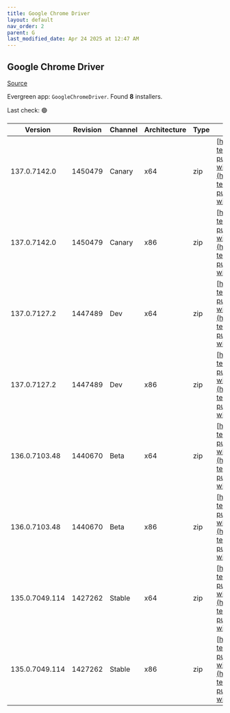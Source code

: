 ```yaml
---
title: Google Chrome Driver
layout: default
nav_order: 2
parent: G
last_modified_date: Apr 24 2025 at 12:47 AM
---
```


## Google Chrome Driver

[Source](https://googlechromelabs.github.io/chrome-for-testing/)

Evergreen app: `GoogleChromeDriver`. Found **8** installers.

Last check: 🟢

| Version        | Revision | Channel | Architecture | Type | URI                                                                                                                                                                                                          |
| -------------- | -------- | ------- | ------------ | ---- | ------------------------------------------------------------------------------------------------------------------------------------------------------------------------------------------------------------ |
| 137.0.7142.0   | 1450479  | Canary  | x64          | zip  | [https://storage.googleapis.com/chrome-for-testing-public/137.0.7142.0/win64/chromedriver-win64.zip](https://storage.googleapis.com/chrome-for-testing-public/137.0.7142.0/win64/chromedriver-win64.zip)     |
| 137.0.7142.0   | 1450479  | Canary  | x86          | zip  | [https://storage.googleapis.com/chrome-for-testing-public/137.0.7142.0/win32/chromedriver-win32.zip](https://storage.googleapis.com/chrome-for-testing-public/137.0.7142.0/win32/chromedriver-win32.zip)     |
| 137.0.7127.2   | 1447489  | Dev     | x64          | zip  | [https://storage.googleapis.com/chrome-for-testing-public/137.0.7127.2/win64/chromedriver-win64.zip](https://storage.googleapis.com/chrome-for-testing-public/137.0.7127.2/win64/chromedriver-win64.zip)     |
| 137.0.7127.2   | 1447489  | Dev     | x86          | zip  | [https://storage.googleapis.com/chrome-for-testing-public/137.0.7127.2/win32/chromedriver-win32.zip](https://storage.googleapis.com/chrome-for-testing-public/137.0.7127.2/win32/chromedriver-win32.zip)     |
| 136.0.7103.48  | 1440670  | Beta    | x64          | zip  | [https://storage.googleapis.com/chrome-for-testing-public/136.0.7103.48/win64/chromedriver-win64.zip](https://storage.googleapis.com/chrome-for-testing-public/136.0.7103.48/win64/chromedriver-win64.zip)   |
| 136.0.7103.48  | 1440670  | Beta    | x86          | zip  | [https://storage.googleapis.com/chrome-for-testing-public/136.0.7103.48/win32/chromedriver-win32.zip](https://storage.googleapis.com/chrome-for-testing-public/136.0.7103.48/win32/chromedriver-win32.zip)   |
| 135.0.7049.114 | 1427262  | Stable  | x64          | zip  | [https://storage.googleapis.com/chrome-for-testing-public/135.0.7049.114/win64/chromedriver-win64.zip](https://storage.googleapis.com/chrome-for-testing-public/135.0.7049.114/win64/chromedriver-win64.zip) |
| 135.0.7049.114 | 1427262  | Stable  | x86          | zip  | [https://storage.googleapis.com/chrome-for-testing-public/135.0.7049.114/win32/chromedriver-win32.zip](https://storage.googleapis.com/chrome-for-testing-public/135.0.7049.114/win32/chromedriver-win32.zip) |

